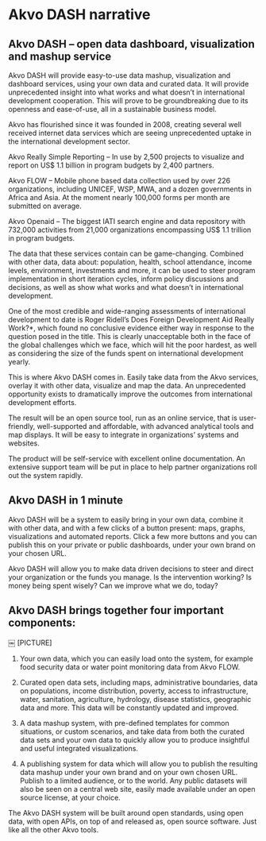 # Akvo DASH narrative

## Akvo DASH – open data dashboard, visualization and mashup service

Akvo DASH will provide easy-to-use data mashup, visualization and dashboard services, using your own data and curated data. It will provide unprecedented insight into what works and what doesn’t in international development cooperation. This will prove to be groundbreaking due to its openness and ease-of-use, all in a sustainable business model.

Akvo has flourished since it was founded in 2008, creating several well received internet data services which are seeing unprecedented uptake in the international development sector.

Akvo Really Simple Reporting – In use by 2,500 projects to visualize and report on US$ 1.1 billion in program budgets by 2,400 partners.

Akvo FLOW – Mobile phone based data collection used by over 226 organizations, including UNICEF, WSP, MWA, and a dozen governments in Africa and Asia. At the moment nearly 100,000 forms per month are submitted on average.

Akvo Openaid – The biggest IATI search engine and data repository with 732,000 activities from 21,000 organizations encompassing US$ 1.1 trillion in program budgets.

The data that these services contain can be game-changing. Combined with other data, data about: population, health, school attendance, income levels, environment, investments and more, it can be used to steer program implementation in short iteration cycles, inform policy discussions and decisions, as well as show what works and what doesn’t in international development.

One of the most credible and wide-ranging assessments of international development to date is Roger Ridell’s Does Foreign Development Aid Really Work?*, which found no conclusive evidence either way in response to the question posed in the title. This is clearly unacceptable both in the face of the global challenges which we face, which will hit the poor hardest, as well as considering the size of the funds spent on international development yearly.

This is where Akvo DASH comes in. Easily take data from the Akvo services, overlay it with other data, visualize and map the data. An unprecedented opportunity exists to dramatically improve the outcomes from international development efforts.

The result will be an open source tool, run as an online service, that is user-friendly, well-supported and affordable, with advanced analytical tools and map displays. It will be easy to integrate in organizations’ systems and websites.

The product will be self-service with excellent online documentation. An extensive support team will be put in place to help partner organizations roll out the system rapidly.

## Akvo DASH in 1 minute

Akvo DASH will be a system to easily bring in your own data, combine it with other data, and with a few clicks of a button present: maps, graphs, visualizations and automated reports. Click a few more buttons and you can publish this on your private or public dashboards, under your own brand on your chosen URL.

Akvo DASH will allow you to make data driven decisions to steer and direct your organization or the funds you manage. Is the intervention working? Is money being spent wisely? Can we improve what we do, today?

## Akvo DASH brings together four important components:
￼
[PICTURE]

1. Your own data, which you can easily load onto the system, for example food security data or water point monitoring data from Akvo FLOW.

2. Curated open data sets, including maps, administrative boundaries, data on populations, income distribution, poverty, access to infrastructure, water, sanitation, agriculture, hydrology, disease statistics, geographic data and more. This data will be constantly updated and improved.

3. A data mashup system, with pre-defined templates for common situations, or custom scenarios, and take data from both the curated data sets and your own data to quickly allow you to produce insightful and useful integrated visualizations.

4. A publishing system for data which will allow you to publish the resulting data mashup under your own brand and on your own chosen URL. Publish to a limited audience, or to the world. Any public datasets will also be seen on a central web site, easily made available under an open source license, at your choice.

The Akvo DASH system will be built around open standards, using open data, with open APIs, on top of and released as, open source software. Just like all the other Akvo tools.
